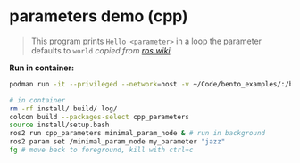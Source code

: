 # parameters demo (cpp)
> This program prints `Hello <parameter>` in a loop
> the parameter defaults to `world`
> *copied from [ros wiki](https://docs.ros.org/en/humble/Tutorials/Beginner-Client-Libraries/Using-Parameters-In-A-Class-CPP.html)*

**Run in container:**
```bash
podman run -it --privileged --network=host -v ~/Code/bento_examples/:/bento_ws/src/ --name bento_examples --rm rosbox:robot bash

# in container
rm -rf install/ build/ log/
colcon build --packages-select cpp_parameters
source install/setup.bash
ros2 run cpp_parameters minimal_param_node & # run in background
ros2 param set /minimal_param_node my_parameter "jazz"
fg # move back to foreground, kill with ctrl+c
```
